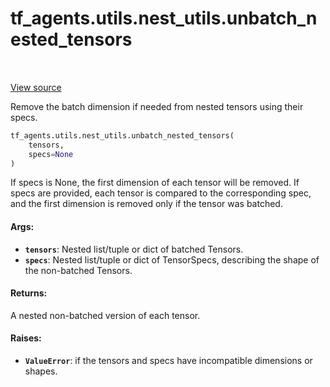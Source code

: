 <div itemscope itemtype="http://developers.google.com/ReferenceObject">
<meta itemprop="name" content="tf_agents.utils.nest_utils.unbatch_nested_tensors" />
<meta itemprop="path" content="Stable" />
</div>

# tf_agents.utils.nest_utils.unbatch_nested_tensors

<table class="tfo-notebook-buttons tfo-api" align="left">
</table>

<a target="_blank" href="https://github.com/tensorflow/agents/tree/master/tf_agents/utils/nest_utils.py">View
source</a>

Remove the batch dimension if needed from nested tensors using their specs.

``` python
tf_agents.utils.nest_utils.unbatch_nested_tensors(
    tensors,
    specs=None
)
```



<!-- Placeholder for "Used in" -->

If specs is None, the first dimension of each tensor will be removed.
If specs are provided, each tensor is compared to the corresponding spec,
and the first dimension is removed only if the tensor was batched.

#### Args:

*   <b>`tensors`</b>: Nested list/tuple or dict of batched Tensors.
*   <b>`specs`</b>: Nested list/tuple or dict of TensorSpecs, describing the
    shape of the non-batched Tensors.

#### Returns:

A nested non-batched version of each tensor.

#### Raises:

* <b>`ValueError`</b>: if the tensors and specs have incompatible dimensions or shapes.